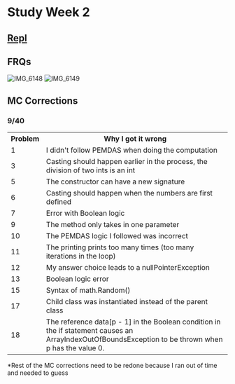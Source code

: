 
# Study Week 2
## [Repl](https://replit.com/@AdritaChakrabo2/APPractice#GameSpinner.java)
## FRQs
![IMG_6148](https://user-images.githubusercontent.com/55679441/166499142-e7b1af6f-e9d8-479b-b722-7bfe8ff751e1.jpg)
![IMG_6149](https://user-images.githubusercontent.com/55679441/166499158-6919c006-a9df-4996-9cab-824ec3b5d49d.jpg)

## MC Corrections
### 9/40
<table>
  <tr>
    <th>Problem</th>
    <th>Why I got it wrong</th>
  </tr>
  <tr>
    <td> 1 </td>
    <td> I didn't follow PEMDAS when doing the computation </td>
  <tr>
    <td> 3 </td>
    <td> Casting should happen earlier in the process, the division of two ints is an int </td>
  <tr>
    <td> 5 </td>
    <td> The constructor can have a new signature </td>
   <tr>
    <td> 6 </td>
    <td> Casting should happen when the numbers are first defined </td>
   <tr>
    <td> 7 </td>
    <td> Error with Boolean logic </td>
   <tr>
    <td> 9 </td>
    <td> The method only takes in one parameter </td>
   <tr>
    <td> 10 </td>
    <td> The PEMDAS logic I followed was incorrect </td>
   <tr>
    <td> 11 </td>
    <td> The printing prints too many times (too many iterations in the loop) </td>
   <tr>
    <td> 12 </td>
    <td> My answer choice leads to a nullPointerException </td>
   <tr>
    <td> 13 </td>
    <td> Boolean logic error </td>
   <tr>
    <td> 15 </td>
    <td> Syntax of math.Random() </td>
   <tr>
    <td> 17 </td>
    <td> Child class was instantiated instead of the parent class </td>
   <tr>
    <td> 18 </td>
    <td> The reference data[p - 1] in the Boolean condition in the if statement causes an ArrayIndexOutOfBoundsException to be thrown when p has the value 0. </td>
     
</table>

*Rest of the MC corrections need to be redone because I ran out of time and needed to guess
